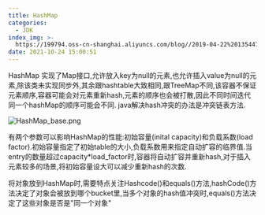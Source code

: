 ```yaml
---
title: HashMap
categories:
  - JDK
index_img: >-
  https://199794.oss-cn-shanghai.aliyuncs.com/blog//2019-04-22%20135447_gaitubao_1600x900_1604366529483.jpg
date: 2021-10-24 15:00:51
---
```



HashMap 实现了Map接口,允许放入key为null的元素,也允许插入value为null的元素,除该类未实现同步外,其余跟hashtable大致相同,跟TreeMap不同,该容器不保证元素顺序,容器可能会对元素重新hash,元素的顺序也会被打散,因此不同时间迭代同一个hashMap的顺序可能会不同. java解决hash冲突的办法是冲突链表方法.  

![HashMap_base.png](http://oss.xiaokoua.cn/blog//HashMap_base_1627094785616.png)  

有两个参数可以影响HashMap的性能:初始容量(inital capacity)和负载系数(load factor).初始容量指定了初始table的大小,负载系数用来指定自动扩容的临界值.当entry的数量超过capacity*load_factor时,容器将自动扩容并重新hash,对于插入元素较多的场景,将初始容量设大可以减少重新hash的次数.  

将对象放到HashMap时,需要特点关注Hashcode()和equals()方法,hashCode()方法决定了对象会被放到哪个bucket里,当多个对象的hash值冲突时,equals()方法决定了这些对象是否是"同一个对象"  
